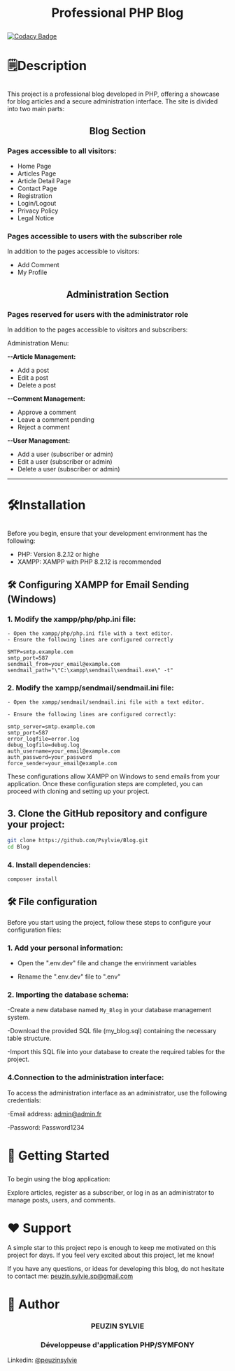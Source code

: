 # <p align="center">Professional PHP Blog

[![Codacy Badge](https://app.codacy.com/project/badge/Grade/badf32a590eb4d0ea288daef997869c1)](https://app.codacy.com/gh/Psylvie/Blog/dashboard?utm_source=gh&utm_medium=referral&utm_content=&utm_campaign=Badge_grade)


# <p align="left">🗒️Description

This project is a professional blog developed in PHP, offering a showcase for blog articles and a secure administration interface. The site is divided into two main parts:

## <p align="center">Blog Section 

### Pages accessible to all visitors:

- Home Page
-  Articles Page
-  Article Detail Page 
- Contact Page
- Registration
- Login/Logout
- Privacy Policy
- Legal Notice

### Pages accessible to users with the subscriber role
In addition to the pages accessible to visitors:

- Add Comment
- My Profile
## <p align="center"> Administration Section

### Pages reserved for users with the administrator role
In addition to the pages accessible to visitors and subscribers:

 Administration Menu:

**--Article Management:**

- Add a post
- Edit a post
- Delete a post

**--Comment Management:**

- Approve a comment
- Leave a comment pending
- Reject a comment

**--User Management:**

- Add a user (subscriber or admin)
- Edit a user (subscriber or admin)
- Delete a user (subscriber or admin)

----------

# <p align="left">🛠️Installation

 
Before you begin, ensure that your development environment has the following:

   - PHP: Version 8.2.12 or highe
   - XAMPP: XAMPP with PHP 8.2.12 is recommended

## 🛠️ Configuring XAMPP for Email Sending (Windows)
### 1. Modify the xampp/php/php.ini file:

    - Open the xampp/php/php.ini file with a text editor.
    - Ensure the following lines are configured correctly


```
SMTP=smtp.example.com
smtp_port=587
sendmail_from=your_email@example.com
sendmail_path="\"C:\xampp\sendmail\sendmail.exe\" -t"
```
        
### 2. Modify the xampp/sendmail/sendmail.ini file:
    
    - Open the xampp/sendmail/sendmail.ini file with a text editor.
    
    - Ensure the following lines are configured correctly:
```
smtp_server=smtp.example.com
smtp_port=587
error_logfile=error.log
debug_logfile=debug.log
auth_username=your_email@example.com
auth_password=your_password
force_sender=your_email@example.com
```
These configurations allow XAMPP on Windows to send emails from your application. Once these configuration steps are completed, you can proceed with cloning and setting up your project.

## 3. Clone the GitHub repository and configure your project:

```bash
git clone https://github.com/Psylvie/Blog.git
cd Blog
```


### 4. Install dependencies:
```bash
composer install
```   

## 🛠️  File configuration
Before you start using the project, follow these steps to configure your configuration files:

### 1. Add your personal information:
 - Open the  ".env.dev"  file and change the envirinment variables

-  Rename the ".env.dev" file to ".env"

### 2. Importing the database schema:

-Create a new database named `My_Blog` in your database management system.

-Download the provided SQL file (my_blog.sql) containing the necessary table structure.

-Import this SQL file into your database to create the required tables for the project.

###  4.Connection to the administration interface:

To access the administration interface as an administrator, use the following credentials:

-Email address: admin@admin.fr

-Password: Password1234
    

# <p align="left">🚀 Getting Started  

To begin using the blog application:

Explore articles, register as a subscriber, or log in as an administrator to manage posts, users, and comments.



# ❤️ Support  
A simple star to this project repo is enough to keep me motivated on this project for days. If you feel very excited about this project, let me know!

If you have any questions, or ideas for developing this blog, do not hesitate to contact me: peuzin.sylvie.sp@gmail.com


# 🙇 Author
### <p align="center">PEUZIN SYLVIE
### <p align="center">  Développeuse d'application PHP/SYMFONY
 Linkedin: [@peuzinsylvie](https://www.linkedin.com/in/sylvie-peuzin/)
